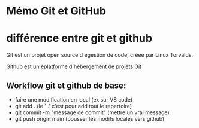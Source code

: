 # Mémo Git et GitHub

# différence entre git et github

Git est un projet open source d egestion de code, créee par Linux Torvalds.

Github est un eplatforme  d'hébergement de projets Git

## Workflow git et github de base:
- faire une modification en local (ex sur VS code)
- git add . (le ' .' c'est pour add tout le repertoire)
- git commit -m "message de commit" (mettre un vrai message)
- git push origin main (pousser les modifs locales vers github)